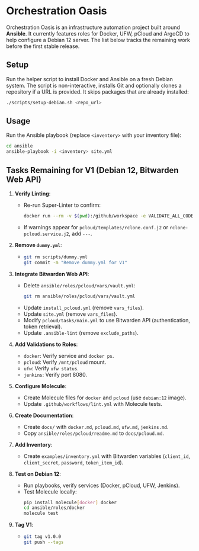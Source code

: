 # Orchestration Oasis

Orchestration Oasis is an infrastructure automation project built around **Ansible**. It currently features roles for Docker, UFW, pCloud and ArgoCD to help configure a Debian 12 server. The list below tracks the remaining work before the first stable release.

## Setup

Run the helper script to install Docker and Ansible on a fresh Debian system.
The script is non-interactive, installs Git and optionally clones a repository
if a URL is provided. It skips packages that are already installed:

```bash
./scripts/setup-debian.sh <repo_url>
```


## Usage

Run the Ansible playbook (replace `<inventory>` with your inventory file):

```bash
cd ansible
ansible-playbook -i <inventory> site.yml
```

## Tasks Remaining for V1 (Debian 12, Bitwarden Web API)

1. **Verify Linting**:
   - Re-run Super-Linter to confirm:
     ```bash
     docker run --rm -v $(pwd):/github/workspace -e VALIDATE_ALL_CODEBASE=true -e VALIDATE_MARKDOWN=true -e VALIDATE_YAML=true -e VALIDATE_ANSIBLE=true -e DEFAULT_BRANCH=main github/super-linter:v5
     ```
   - If warnings appear for `pcloud/templates/rclone.conf.j2` or `rclone-pcloud.service.j2`, add `---`.

2. **Remove `dummy.yml`**:
   - ```bash
     git rm scripts/dummy.yml
     git commit -m "Remove dummy.yml for V1"
     ```

3. **Integrate Bitwarden Web API**:
   - Delete `ansible/roles/pcloud/vars/vault.yml`:
     ```bash
     git rm ansible/roles/pcloud/vars/vault.yml
     ```
   - Update `install_pcloud.yml` (remove `vars_files`).
   - Update `site.yml` (remove `vars_files`).
   - Modify `pcloud/tasks/main.yml` to use Bitwarden API (authentication, token retrieval).
   - Update `.ansible-lint` (remove `exclude_paths`).

4. **Add Validations to Roles**:
   - `docker`: Verify service and `docker ps`.
   - `pcloud`: Verify `/mnt/pcloud` mount.
   - `ufw`: Verify `ufw status`.
   - `jenkins`: Verify port 8080.

5. **Configure Molecule**:
   - Create Molecule files for `docker` and `pcloud` (use `debian:12` image).
   - Update `.github/workflows/lint.yml` with Molecule tests.

6. **Create Documentation**:
   - Create `docs/` with `docker.md`, `pcloud.md`, `ufw.md`, `jenkins.md`.
   - Copy `ansible/roles/pcloud/readme.md` to `docs/pcloud.md`.

7. **Add Inventory**:
   - Create `examples/inventory.yml` with Bitwarden variables (`client_id`, `client_secret`, `password`, `token_item_id`).

8. **Test on Debian 12**:
   - Run playbooks, verify services (Docker, pCloud, UFW, Jenkins).
   - Test Molecule locally:
     ```bash
     pip install molecule[docker] docker
     cd ansible/roles/docker
     molecule test
     ```

9. **Tag V1**:
   - ```bash
     git tag v1.0.0
     git push --tags
     ```
